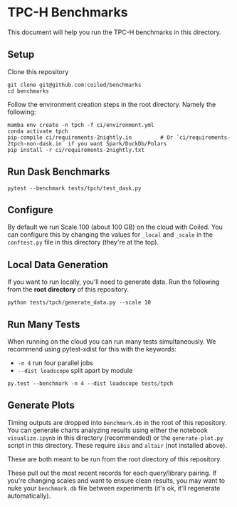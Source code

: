 TPC-H Benchmarks
================

This document will help you run the TPC-H benchmarks in this directory.

Setup
-----

Clone this repository

```
git clone git@github.com:coiled/benchmarks
cd benchmarks
```

Follow the environment creation steps in the root directory. Namely the
following:

```
mamba env create -n tpch -f ci/environment.yml
conda activate tpch
pip-compile ci/requirements-2nightly.in         # Or `ci/requirements-2tpch-non-dask.in` if you want Spark/DuckDb/Polars
pip install -r ci/requirements-2nightly.txt
```

Run Dask Benchmarks
-------------------

```
pytest --benchmark tests/tpch/test_dask.py
```

Configure
---------

By default we run Scale 100 (about 100 GB) on the cloud with Coiled.  You can
configure this by changing the values for `_local` and `_scale` in the
`conftest.py` file in this directory (they're at the top).

Local Data Generation
---------------------

If you want to run locally, you'll need to generate data.  Run the following
from the **root directory** of this repository.

```
python tests/tpch/generate_data.py --scale 10
```

Run Many Tests
--------------

When running on the cloud you can run many tests simultaneously.  We recommend
using pytest-xdist for this with the keywords:

-   `-n 4` run four parallel jobs
-   `--dist loadscope` split apart by module

```
py.test --benchmark -n 4 --dist loadscope tests/tpch
```

Generate Plots
--------------

Timing outputs are dropped into `benchmark.db` in the root of this repository.
You can generate charts analyzing results using either the notebook
`visualize.ipynb` in this directory (recommended) or the `generate-plot.py`
script in this directory.  These require `ibis` and `altair` (not installed
above).

These are both meant to be run from the root directory of this repository.

These pull out the most recent records for each query/library pairing.  If
you're changing scales and want to ensure clean results, you may want to nuke
your `benchmark.db` file between experiments (it's ok, it'll regenerate
automatically).
